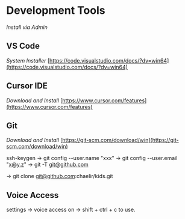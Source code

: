 # Development Tools #

*Install via Admin*

## VS Code ##

*System Installer* [https://code.visualstudio.com/docs/?dv=win64](https://code.visualstudio.com/docs/?dv=win64)

## Cursor IDE ##

*Download and Install* [https://www.cursor.com/features](https://www.cursor.com/features)

## Git ##

*Download and Install* [https://git-scm.com/download/win](https://git-scm.com/download/win)

ssh-keygen -> git config --user.name "xxx" -> git config --user.email "x@y.z" -> git -T git@github.com

-> git clone git@github.com:chaelir/kids.git

## Voice Access ##
settings -> voice access on -> shift + ctrl + c to use.

